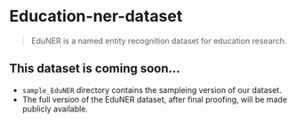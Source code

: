 # Education-ner-dataset

> EduNER is a named entity recognition dataset for education research.

## This dataset is coming soon...
- `sample_EduNER` directory contains the sampleing version of our dataset.
- The full version of the EduNER dataset, after final proofing, will be made publicly available.
